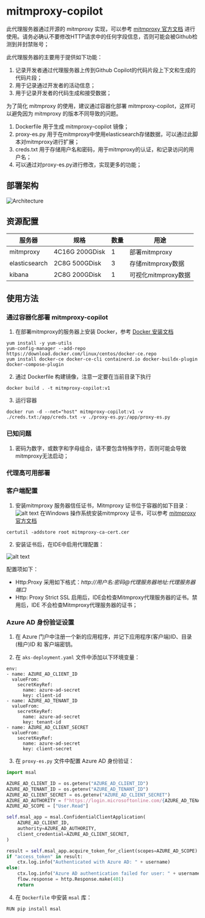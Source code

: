 # mitmproxy-copilot

此代理服务器通过开源的 mitmproxy 实现，可以参考 [mitmproxy 官方文档](https://docs.mitmproxy.org/stable/) 进行使用。请务必确认不要修改HTTP请求中的任何字段信息，否则可能会被Github检测到并封禁账号；

此代理服务器的主要用于提供如下功能：
1. 记录开发者通过代理服务器上传到Github Copilot的代码片段上下文和生成的代码片段；
2. 用于记录通过开发者的活动信息；
3. 用于记录开发者的代码生成和接受数据；


为了简化 mitmproxy 的使用，建议通过容器化部署 mitmproxy-copilot，这样可以避免因为 mitmproxy 的版本不同导致的问题。

1. Dockerfile 用于生成 mitmproxy-copilot 镜像；
2. proxy-es.py 用于在mitmproxy中使用elasticsearch存储数据，可以通过此脚本对mitmproxy进行扩展；
3. creds.txt 用于存储用户名和密码，用于mitmproxy的认证，和记录访问的用户名；
4. 可以通过对proxy-es.py进行修改，实现更多的功能；



## 部署架构

![Architecture](https://github.com/nickhou1983/mitmproxy-copilot/blob/main/image.png)

## 资源配置

| 服务器 | 规格 | 数量 | 用途 |
| --- | --- | --- | --- |
| mitmproxy | 4C16G 200GDisk | 1 | 部署mitmproxy
| elasticsearch | 2C8G 500GDisk | 3 | 存储mitmproxy数据
| kibana | 2C8G 200GDisk | 1 | 可视化mitmproxy数据


## 使用方法

### 通过容器化部署 mitmproxy-copilot

1. 在部署mitmproxy的服务器上安装 Docker，参考 [Docker 安装文档](https://docs.docker.com/get-docker/)
```
yum install -y yum-utils
yum-config-manager --add-repo https://download.docker.com/linux/centos/docker-ce.repo
yum install docker-ce docker-ce-cli containerd.io docker-buildx-plugin docker-compose-plugin
```
2. 通过 Dockerfile 构建镜像，注意一定要在当前目录下执行
```
docker build . -t mitmproxy-copilot:v1
```

3. 运行容器
```
docker run -d --net="host" mitmproxy-copilot:v1 -v ./creds.txt:/app/creds.txt -v ./proxy-es.py:/app/proxy-es.py
```
### 已知问题

1. 密码为数字，或数字和字母组合，请不要包含特殊字符，否则可能会导致mitmproxy无法启动；

### 代理高可用部署



### 客户端配置

1. 安装mitmproxy 服务器信任证书，Mitmproxy 证书位于容器的如下目录：
![alt text](1716267494806.png)
在Windows 操作系统安装mitmproxy 证书，可以参考 [mitmproxy 官方文档](https://docs.mitmproxy.org/stable/concepts-certificates/#installing-the-mitmproxy-ca-certificate-on-windows)
```
certutil -addstore root mitmproxy-ca-cert.cer
```

2. 安装证书后，在IDE中启用代理配置：

![alt text](image-1.png)

配置项如下：

* Http:Proxy 采用如下格式：*http://用户名:密码@代理服务器地址:代理服务器端口*
* Http: Proxy Strict SSL 启用后，IDE会检查Mitmproxy代理服务器的证书。禁用后，IDE 不会检查Mitmproxy代理服务器的证书；

### Azure AD 身份验证设置

1. 在 Azure 门户中注册一个新的应用程序，并记下应用程序(客户端)ID、目录(租户)ID 和 客户端密钥。

2. 在 `aks-deployment.yaml` 文件中添加以下环境变量：
```
env:
- name: AZURE_AD_CLIENT_ID
  valueFrom:
    secretKeyRef:
      name: azure-ad-secret
      key: client-id
- name: AZURE_AD_TENANT_ID
  valueFrom:
    secretKeyRef:
      name: azure-ad-secret
      key: tenant-id
- name: AZURE_AD_CLIENT_SECRET
  valueFrom:
    secretKeyRef:
      name: azure-ad-secret
      key: client-secret
```

3. 在 `proxy-es.py` 文件中配置 Azure AD 身份验证：
```python
import msal

AZURE_AD_CLIENT_ID = os.getenv("AZURE_AD_CLIENT_ID")
AZURE_AD_TENANT_ID = os.getenv("AZURE_AD_TENANT_ID")
AZURE_AD_CLIENT_SECRET = os.getenv("AZURE_AD_CLIENT_SECRET")
AZURE_AD_AUTHORITY = f"https://login.microsoftonline.com/{AZURE_AD_TENANT_ID}"
AZURE_AD_SCOPE = ["User.Read"]

self.msal_app = msal.ConfidentialClientApplication(
    AZURE_AD_CLIENT_ID,
    authority=AZURE_AD_AUTHORITY,
    client_credential=AZURE_AD_CLIENT_SECRET,
)

result = self.msal_app.acquire_token_for_client(scopes=AZURE_AD_SCOPE)
if "access_token" in result:
    ctx.log.info("Authenticated with Azure AD: " + username)
else:
    ctx.log.info("Azure AD authentication failed for user: " + username)
    flow.response = http.Response.make(401)
    return
```

4. 在 `Dockerfile` 中安装 `msal` 库：
```
RUN pip install msal
```
